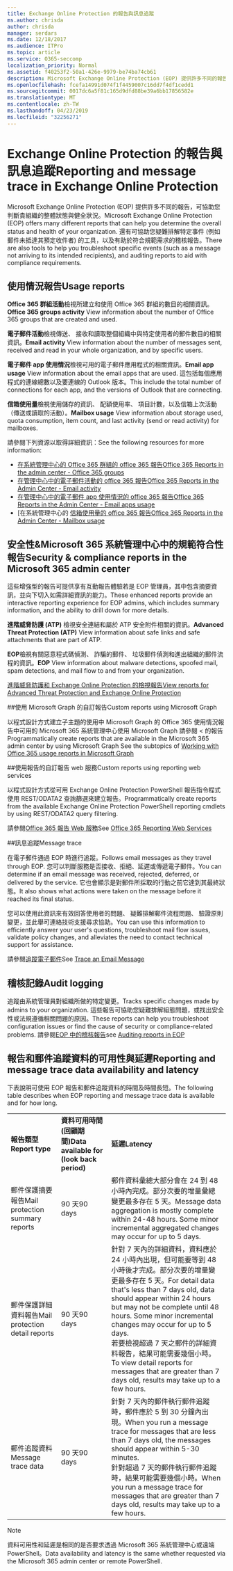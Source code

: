 ```yaml
---
title: Exchange Online Protection 的報告與訊息追蹤
ms.author: chrisda
author: chrisda
manager: serdars
ms.date: 12/18/2017
ms.audience: ITPro
ms.topic: article
ms.service: O365-seccomp
localization_priority: Normal
ms.assetid: f40253f2-50a1-426e-9979-be74ba74cb61
description: Microsoft Exchange Online Protection (EOP) 提供許多不同的報告，可協助您判斷貴組織的整體狀態與健全狀況。還有可協助您疑難排解特定事件 (例如郵件未抵達其預定收件者) 的工具，以及有助於符合規範需求的稽核報告。下表將說明 EOP 系統管理員可以使用的報告和疑難排解工具。
ms.openlocfilehash: fcefa14991d074f1f4459007c16dd7f4df1cedd1
ms.sourcegitcommit: 0017dc6a5f81c165d9dfd88be39a6bb17856582e
ms.translationtype: MT
ms.contentlocale: zh-TW
ms.lasthandoff: 04/23/2019
ms.locfileid: "32256271"
---
```

# <a name="reporting-and-message-trace-in-exchange-online-protection"></a><span data-ttu-id="19595-105">Exchange Online Protection 的報告與訊息追蹤</span><span class="sxs-lookup"><span data-stu-id="19595-105">Reporting and message trace in Exchange Online Protection</span></span>

<span data-ttu-id="19595-106">Microsoft Exchange Online Protection (EOP) 提供許多不同的報告，可協助您判斷貴組織的整體狀態與健全狀況。</span><span class="sxs-lookup"><span data-stu-id="19595-106">Microsoft Exchange Online Protection (EOP) offers many different reports that can help you determine the overall status and health of your organization.</span></span> <span data-ttu-id="19595-107">還有可協助您疑難排解特定事件 (例如郵件未抵達其預定收件者) 的工具，以及有助於符合規範需求的稽核報告。</span><span class="sxs-lookup"><span data-stu-id="19595-107">There are also tools to help you troubleshoot specific events (such as a message not arriving to its intended recipients), and auditing reports to aid with compliance requirements.</span></span> 

## <a name="usage-reports"></a><span data-ttu-id="19595-108">使用情況報告</span><span class="sxs-lookup"><span data-stu-id="19595-108">Usage reports</span></span>

<span data-ttu-id="19595-109">**Office 365 群組活動**檢視所建立和使用 Office 365 群組的數目的相關資訊。</span><span class="sxs-lookup"><span data-stu-id="19595-109">**Office 365 groups activity** View information about the number of Office 365 groups that are created and used.</span></span>  

<span data-ttu-id="19595-110">**電子郵件活動**檢視傳送、 接收和讀取整個組織中與特定使用者的郵件數目的相關資訊。</span><span class="sxs-lookup"><span data-stu-id="19595-110">**Email activity** View information about the number of messages sent, received and read in your whole organization, and by specific users.</span></span>  

<span data-ttu-id="19595-111">**電子郵件 app 使用情況**檢視可用的電子郵件應用程式的相關資訊。</span><span class="sxs-lookup"><span data-stu-id="19595-111">**Email app usage** View information about the email apps that are used.</span></span> <span data-ttu-id="19595-112">這包括每個應用程式的連線總數以及要連線的 Outlook 版本。</span><span class="sxs-lookup"><span data-stu-id="19595-112">This include the total number of connections for each app, and the versions of Outlook that are connecting.</span></span>  

<span data-ttu-id="19595-113">**信箱使用量**檢視使用儲存的資訊、 配額使用率、 項目計數，以及信箱上次活動 （傳送或讀取的活動）。</span><span class="sxs-lookup"><span data-stu-id="19595-113">**Mailbox usage** View information about storage used, quota consumption, item count, and last activity (send or read activity) for mailboxes.</span></span>

<span data-ttu-id="19595-114">請參閱下列資源以取得詳細資訊：</span><span class="sxs-lookup"><span data-stu-id="19595-114">See the following resources for more information:</span></span>

- [<span data-ttu-id="19595-115">在系統管理中心的 Office 365 群組的 office 365 報告</span><span class="sxs-lookup"><span data-stu-id="19595-115">Office 365 Reports in the admin center - Office 365 groups</span></span>](https://go.microsoft.com/fwlink/p/?linkid=861610) 
- [<span data-ttu-id="19595-116">在管理中心中的電子郵件活動的 office 365 報告</span><span class="sxs-lookup"><span data-stu-id="19595-116">Office 365 Reports in the Admin Center - Email activity</span></span>](https://go.microsoft.com/fwlink/p/?linkid=859706) 
- [<span data-ttu-id="19595-117">在管理中心中的電子郵件 app 使用情況的 office 365 報告</span><span class="sxs-lookup"><span data-stu-id="19595-117">Office 365 Reports in the Admin Center - Email apps usage</span></span>](https://go.microsoft.com/fwlink/p/?linkid=859707)
- <span data-ttu-id="19595-118">[在系統管理中心的 [信箱使用量的 office 365 報告](https://go.microsoft.com/fwlink/p/?linkid=859708)</span><span class="sxs-lookup"><span data-stu-id="19595-118">[Office 365 Reports in the Admin Center - Mailbox usage](https://go.microsoft.com/fwlink/p/?linkid=859708)</span></span>

## <a name="security-amp-compliance-reports-in-the-microsoft-365-admin-center"></a><span data-ttu-id="19595-119">安全性&amp;Microsoft 365 系統管理中心中的規範符合性報告</span><span class="sxs-lookup"><span data-stu-id="19595-119">Security &amp; compliance reports in the Microsoft 365 admin center</span></span>

<span data-ttu-id="19595-120">這些增強型的報告可提供享有互動報告體驗若是 EOP 管理員，其中包含摘要資訊，並向下切入如需詳細資訊的能力。</span><span class="sxs-lookup"><span data-stu-id="19595-120">These enhanced reports provide an interactive reporting experience for EOP admins, which includes summary information, and the ability to drill down for more details.</span></span>  

<span data-ttu-id="19595-121">**進階威脅防護 (ATP)** 檢視安全連結和屬於 ATP 安全附件相關的資訊。</span><span class="sxs-lookup"><span data-stu-id="19595-121">**Advanced Threat Protection (ATP)** View information about safe links and safe attachments that are part of ATP.</span></span>  

<span data-ttu-id="19595-122">**EOP**檢視有關惡意程式碼偵測、 詐騙的郵件、 垃圾郵件偵測和進出組織的郵件流程的資訊。</span><span class="sxs-lookup"><span data-stu-id="19595-122">**EOP** View information about malware detections, spoofed mail, spam detections, and mail flow to and from your organization.</span></span>  

[<span data-ttu-id="19595-123">進階威脅防護和 Exchange Online Protection 的檢視報告</span><span class="sxs-lookup"><span data-stu-id="19595-123">View reports for Advanced Threat Protection and Exchange Online Protection</span></span>](https://go.microsoft.com/fwlink/p/?linkid=852409) 

##<a name="custom-reports-using-microsoft-graph"></a><span data-ttu-id="19595-124">使用 Microsoft Graph 的自訂報告</span><span class="sxs-lookup"><span data-stu-id="19595-124">Custom reports using Microsoft Graph</span></span>

<span data-ttu-id="19595-125">以程式設計方式建立子主題的<b0>使用中 Microsoft Graph 的 Office 365 使用情況報告</b0>中可用的 Microsoft 365 系統管理中心使用 Microsoft Graph 請參閱 < 的報告</span><span class="sxs-lookup"><span data-stu-id="19595-125">Programmatically create reports that are available in the Microsoft 365 admin center by using Microsoft Graph  See the subtopics of [Working with Office 365 usage reports in Microsoft Graph](https://go.microsoft.com/fwlink/p/?linkid=865135)</span></span> 

##<a name="custom-reports-using-reporting-web-services"></a><span data-ttu-id="19595-126">使用報告的自訂報告 web 服務</span><span class="sxs-lookup"><span data-stu-id="19595-126">Custom reports using reporting web services</span></span>

<span data-ttu-id="19595-127">以程式設計方式從可用 Exchange Online Protection PowerShell 報告指令程式使用 REST/ODATA2 查詢篩選來建立報告。</span><span class="sxs-lookup"><span data-stu-id="19595-127">Programmatically create reports from the available Exchange Online Protection PowerShell reporting cmdlets by using REST/ODATA2 query filtering.</span></span>

<span data-ttu-id="19595-128">請參閱[Office 365 報告 Web 服務](https://go.microsoft.com/fwlink/p/?LinkId=279926)</span><span class="sxs-lookup"><span data-stu-id="19595-128">See [Office 365 Reporting Web Services](https://go.microsoft.com/fwlink/p/?LinkId=279926)</span></span> 

##<a name="message-trace"></a><span data-ttu-id="19595-129">訊息追蹤</span><span class="sxs-lookup"><span data-stu-id="19595-129">Message trace</span></span>

<span data-ttu-id="19595-130">在電子郵件通過 EOP 時進行追蹤。</span><span class="sxs-lookup"><span data-stu-id="19595-130">Follows email messages as they travel through EOP.</span></span> <span data-ttu-id="19595-131">您可以判斷服務是否接收、拒絕、延遲或傳遞電子郵件。</span><span class="sxs-lookup"><span data-stu-id="19595-131">You can determine if an email message was received, rejected, deferred, or delivered by the service.</span></span> <span data-ttu-id="19595-132">它也會顯示是對郵件所採取的行動之前它達到其最終狀態。</span><span class="sxs-lookup"><span data-stu-id="19595-132">It also shows what actions were taken on the message before it reached its final status.</span></span>  

<span data-ttu-id="19595-133">您可以使用此資訊來有效回答使用者的問題、 疑難排解郵件流程問題、 驗證原則變更，並此舉可連絡技術支援尋求協助。</span><span class="sxs-lookup"><span data-stu-id="19595-133">You can use this information to efficiently answer your user's questions, troubleshoot mail flow issues, validate policy changes, and alleviates the need to contact technical support for assistance.</span></span>  

<span data-ttu-id="19595-134">請參閱[追蹤電子郵件](http://technet.microsoft.com/library/0c83cde6-5b09-4106-8587-c200cdc59094.aspx)</span><span class="sxs-lookup"><span data-stu-id="19595-134">See [Trace an Email Message](http://technet.microsoft.com/library/0c83cde6-5b09-4106-8587-c200cdc59094.aspx)</span></span> 

## <a name="audit-logging"></a><span data-ttu-id="19595-135">稽核記錄</span><span class="sxs-lookup"><span data-stu-id="19595-135">Audit logging</span></span>

<span data-ttu-id="19595-136">追蹤由系統管理員對組織所做的特定變更。</span><span class="sxs-lookup"><span data-stu-id="19595-136">Tracks specific changes made by admins to your organization.</span></span> <span data-ttu-id="19595-137">這些報告可協助您疑難排解組態問題，或找出安全性或法規遵循相關問題的原因。</span><span class="sxs-lookup"><span data-stu-id="19595-137">These reports can help you troubleshoot configuration issues or find the cause of security or compliance-related problems.</span></span>  <span data-ttu-id="19595-138">請參閱[EOP 中的稽核報告](auditing-reports-in-eop.md)</span><span class="sxs-lookup"><span data-stu-id="19595-138">see [Auditing reports in EOP](auditing-reports-in-eop.md)</span></span> 


## <a name="reporting-and-message-trace-data-availability-and-latency"></a><span data-ttu-id="19595-139">報告和郵件追蹤資料的可用性與延遲</span><span class="sxs-lookup"><span data-stu-id="19595-139">Reporting and message trace data availability and latency</span></span>

<span data-ttu-id="19595-140">下表說明可使用 EOP 報告和郵件追蹤資料的時間及時間長短。</span><span class="sxs-lookup"><span data-stu-id="19595-140">The following table describes when EOP reporting and message trace data is available and for how long.</span></span>
  
||||
|:-----|:-----|:-----|
|<span data-ttu-id="19595-141">**報告類型**</span><span class="sxs-lookup"><span data-stu-id="19595-141">**Report type**</span></span> <br/> |<span data-ttu-id="19595-142">**資料可用時間 (回顧期間)**</span><span class="sxs-lookup"><span data-stu-id="19595-142">**Data available for (look back period)**</span></span> <br/> |<span data-ttu-id="19595-143">**延遲**</span><span class="sxs-lookup"><span data-stu-id="19595-143">**Latency**</span></span> <br/> |
|<span data-ttu-id="19595-144">郵件保護摘要報告</span><span class="sxs-lookup"><span data-stu-id="19595-144">Mail protection summary reports</span></span>  <br/> |<span data-ttu-id="19595-145">90 天</span><span class="sxs-lookup"><span data-stu-id="19595-145">90 days</span></span>  <br/> |<span data-ttu-id="19595-p106">郵件資料彙總大部分會在 24 到 48 小時內完成。部分次要的增量彙總變更最多存在 5 天。</span><span class="sxs-lookup"><span data-stu-id="19595-p106">Message data aggregation is mostly complete within 24-48 hours. Some minor incremental aggregated changes may occur for up to 5 days.</span></span>  <br/> |
|<span data-ttu-id="19595-148">郵件保護詳細資料報告</span><span class="sxs-lookup"><span data-stu-id="19595-148">Mail protection detail reports</span></span>  <br/> |<span data-ttu-id="19595-149">90 天</span><span class="sxs-lookup"><span data-stu-id="19595-149">90 days</span></span>  <br/> |<span data-ttu-id="19595-p107">針對 7 天內的詳細資料，資料應於 24 小時內出現，但可能要等到 48 小時後才完成。部分次要的增量變更最多存在 5 天。</span><span class="sxs-lookup"><span data-stu-id="19595-p107">For detail data that's less than 7 days old, data should appear within 24 hours but may not be complete until 48 hours. Some minor incremental changes may occur for up to 5 days.</span></span>  <br/> <span data-ttu-id="19595-152">若要檢視超過 7 天之郵件的詳細資料報告，結果可能需要幾個小時。</span><span class="sxs-lookup"><span data-stu-id="19595-152">To view detail reports for messages that are greater than 7 days old, results may take up to a few hours.</span></span>  <br/> |
|<span data-ttu-id="19595-153">郵件追蹤資料</span><span class="sxs-lookup"><span data-stu-id="19595-153">Message trace data</span></span>  <br/> |<span data-ttu-id="19595-154">90 天</span><span class="sxs-lookup"><span data-stu-id="19595-154">90 days</span></span>  <br/> |<span data-ttu-id="19595-155">針對 7 天內的郵件執行郵件追蹤時，郵件應於 5 到 30 分鐘內出現。</span><span class="sxs-lookup"><span data-stu-id="19595-155">When you run a message trace for messages that are less than 7 days old, the messages should appear within 5-30 minutes.</span></span>  <br/> <span data-ttu-id="19595-156">針對超過 7 天的郵件執行郵件追蹤時，結果可能需要幾個小時。</span><span class="sxs-lookup"><span data-stu-id="19595-156">When you run a message trace for messages that are greater than 7 days old, results may take up to a few hours.</span></span>  <br/> |
   
> [!NOTE]
> <span data-ttu-id="19595-157">資料可用性和延遲是相同的是否要求透過 Microsoft 365 系統管理中心或遠端 PowerShell。</span><span class="sxs-lookup"><span data-stu-id="19595-157">Data availability and latency is the same whether requested via the Microsoft 365 admin center or remote PowerShell.</span></span> 
  


